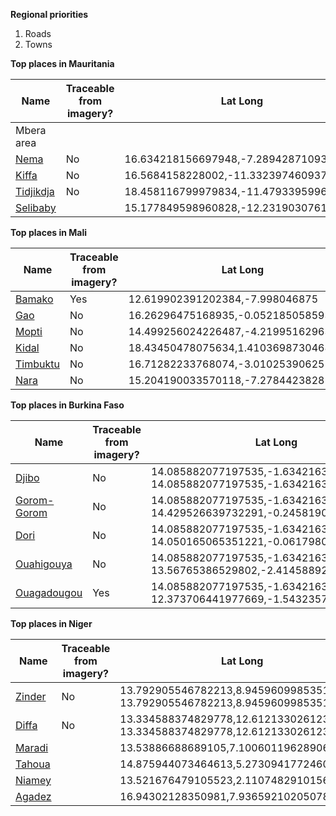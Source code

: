 **Regional priorities**  
1. Roads  
2. Towns  

**Top places in Mauritania**  

**Name** | **Traceable from imagery?** | **Lat Long** 
--- | --- | ---
Mbera area    |
[Nema](http://smit1678.github.com/compare-map/#16.634218156697948,-7.2894287109375,10)           |No|16.634218156697948,-7.2894287109375 
[Kiffa](http://smit1678.github.com/compare-map/#16.5684158228002,-11.3323974609375,10)           |No|16.5684158228002,-11.332397460937 
[Tidjikdja](http://smit1678.github.com/compare-map/#18.458116799979834,-11.479339599609375,10)   |No|18.458116799979834,-11.479339599609375
[Selibaby](http://smit1678.github.com/compare-map/#15.177849598960828,-12.231903076171875,11)    | |15.177849598960828,-12.231903076171875

**Top places in Mali**  

**Name** | **Traceable from imagery?** | **Lat Long** 
--- | --- | ---
[Bamako](http://smit1678.github.com/compare-map/#12.619902391202384,-7.998046875,11)             |Yes |12.619902391202384,-7.998046875
[Gao](http://smit1678.github.com/compare-map/#16.26296475168935,-0.05218505859375,12)           |No |16.26296475168935,-0.05218505859375
[Mopti](http://smit1678.github.com/compare-map/#14.499256024226487,-4.219951629638672,13)       |No|14.499256024226487,-4.219951629638672 
[Kidal](http://smit1678.github.com/compare-map/#18.43450478075634,1.410369873046875,12)         |No|18.43450478075634,1.410369873046875
[Timbuktu](http://smit1678.github.com/compare-map/#16.71282233768074,-3.01025390625,11)         |No |16.71282233768074,-3.01025390625
[Nara](http://smit1678.github.com/compare-map/#15.204190033570118,-7.2784423828125,12)          |No|15.204190033570118,-7.2784423828125

**Top places in Burkina Faso**  

**Name** | **Traceable from imagery?** | **Lat Long** 
--- | --- | --- 
[Djibo](http://smit1678.github.com/compare-map/#14.085882077197535,-1.63421630859375,13)         | No |14.085882077197535,-1.63421630859375 14.085882077197535,-1.63421630859375,13 
[Gorom-Gorom](http://smit1678.github.com/compare-map/#14.429526639732291,-0.245819091796875,12)  | No |14.085882077197535,-1.63421630859375 14.429526639732291,-0.245819091796875,12 
[Dori](http://smit1678.github.com/compare-map/#14.050165065351221,-0.061798095703125,12)         | No |14.085882077197535,-1.63421630859375 14.050165065351221,-0.061798095703125,12 
[Ouahigouya](http://smit1678.github.com/compare-map/#13.56765386529802,-2.4145889282226562,13)   | No |14.085882077197535,-1.63421630859375 13.56765386529802,-2.4145889282226562,13 
[Ouagadougou](http://smit1678.github.com/compare-map/#12.373706441977669,-1.5432357788085938,12) | Yes |14.085882077197535,-1.63421630859375  12.373706441977669,-1.5432357788085938,12  

**Top places in Niger** 
   
**Name** | **Traceable from imagery?** | **Lat Long** 
--- | --- | --- 
[Zinder](http://smit1678.github.com/compare-map/#13.792905546782213,8.945960998535156,12)  | No |13.792905546782213,8.945960998535156 13.792905546782213,8.945960998535156,12
[Diffa](http://smit1678.github.com/compare-map/#13.334588374829778,12.612133026123047,13)  |No |13.334588374829778,12.612133026123047 13.334588374829778,12.612133026123047,13
[Maradi](http://smit1678.github.com/compare-map/#13.53886688689105,7.1006011962890625,11)  | |13.53886688689105,7.1006011962890625
[Tahoua](http://smit1678.github.com/compare-map/#14.875944073464613,5.273094177246094,12)  | |14.875944073464613,5.273094177246094
[Niamey](http://smit1678.github.com/compare-map/#13.521676479105523,2.110748291015625,12)  | |13.521676479105523,2.110748291015625
[Agadez](http://smit1678.github.com/compare-map/#16.94302128350981,7.936592102050781,12)   | |16.94302128350981,7.936592102050781